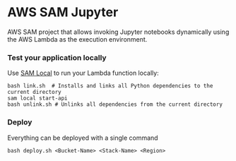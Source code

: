 # AWS SAM Jupyter 

AWS SAM project that allows invoking Jupyter notebooks dynamically using the AWS Lambda as the execution environment.


### Test your application locally ###

Use [SAM Local](https://github.com/awslabs/aws-sam-local) to run your Lambda function locally:
    
    bash link.sh  # Installs and links all Python dependencies to the current directory
    sam local start-api
    bash unlink.sh # Unlinks all dependencies from the current directory

### Deploy ###

Everything can be deployed with a single command

    bash deploy.sh <Bucket-Name> <Stack-Name> <Region>
